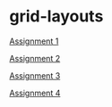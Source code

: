# grid-layouts

<a href="https://kratikaadhruvkar.github.io/grid-layouts/Coursera-Assignments/module-1/" target="blank">Assignment 1</a>

<a href="https://kratikaadhruvkar.github.io/grid-layouts/Coursera-Assignments/module-2/" target="blank">Assignment 2</a>

<a href="https://kratikaadhruvkar.github.io/grid-layouts/Coursera-Assignments/module-3/" target="blank">Assignment 3</a>

<a href="https://kratikaadhruvkar.github.io/grid-layouts/Coursera-Assignments/module-5/" target="blank">Assignment 4</a>

